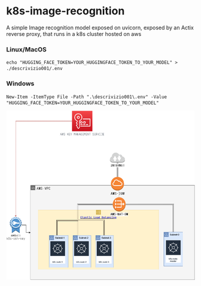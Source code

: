 # k8s-image-recognition


A simple Image recognition model exposed on uvicorn, exposed by an Actix reverse proxy,
that runs in a k8s cluster hosted on aws
### Linux/MacOS
```shell
echo "HUGGING_FACE_TOKEN=YOUR_HUGGINGFACE_TOKEN_TO_YOUR_MODEL" > ./descrivizio001/.env
```
### Windows
```shell
New-Item -ItemType File -Path ".\descrivizio001\.env" -Value "HUGGING_FACE_TOKEN=YOUR_HUGGINGFACE_TOKEN_TO_YOUR_MODEL"
```

![k8s-load-balanced.drawio.png](doc%2Frsc%2Fimg%2Fk8s-load-balanced.drawio.png)